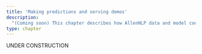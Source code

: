 ```yaml
---
title: 'Making predictions and serving demos'
description:
  "(Coming soon) This chapter describes how AllenNLP data and model code is set up to make it easy for you serve a demo of your model."
type: chapter
---
```


<textblock>UNDER CONSTRUCTION</textblock>
